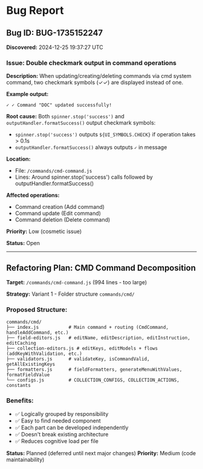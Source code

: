 # Bug Report

## Bug ID: BUG-1735152247

**Discovered:** 2024-12-25 19:37:27 UTC

### Issue: Double checkmark output in command operations

**Description:**
When updating/creating/deleting commands via cmd system command, two checkmark symbols (✓✓) are displayed instead of one.

**Example output:**
```
✓ ✓ Command "DOC" updated successfully!
```

**Root cause:**
Both `spinner.stop('success')` and `outputHandler.formatSuccess()` output checkmark symbols:
- `spinner.stop('success')` outputs `${UI_SYMBOLS.CHECK}` if operation takes > 0.1s
- `outputHandler.formatSuccess()` always outputs `✓` in message

**Location:**
- File: `/commands/cmd-command.js`
- Lines: Around spinner.stop('success') calls followed by outputHandler.formatSuccess()

**Affected operations:**
- Command creation (Add command)
- Command update (Edit command) 
- Command deletion (Delete command)

**Priority:** Low (cosmetic issue)

**Status:** Open

---

## Refactoring Plan: CMD Command Decomposition

**Target:** `/commands/cmd-command.js` (994 lines - too large)

**Strategy:** Variant 1 - Folder structure `commands/cmd/`

### Proposed Structure:
```
commands/cmd/
├── index.js           # Main command + routing (CmdCommand, handleAddCommand, etc.)
├── field-editors.js   # editName, editDescription, editInstruction, editCaching  
├── collection-editors.js # editKeys, editModels + flows (addKeyWithValidation, etc.)
├── validators.js      # validateKey, isCommandValid, getAllExistingKeys
├── formatters.js      # fieldFormatters, generateMenuWithValues, formatFieldValue
└── configs.js         # COLLECTION_CONFIGS, COLLECTION_ACTIONS, constants
```

### Benefits:
- ✅ Logically grouped by responsibility
- ✅ Easy to find needed component  
- ✅ Each part can be developed independently
- ✅ Doesn't break existing architecture
- ✅ Reduces cognitive load per file

**Status:** Planned (deferred until next major changes)
**Priority:** Medium (code maintainability)